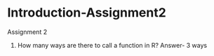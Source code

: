 # Introduction-Assignment2
Assignment 2
1. How many ways are there to call a function in R?
Answer- 3 ways
